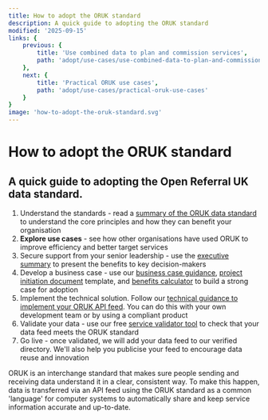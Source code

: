 ```yaml
---
title: How to adopt the ORUK standard
description: A quick guide to adopting the ORUK standard
modified: '2025-09-15'
links: {
    previous: {
        title: 'Use combined data to plan and commission services',
        path: 'adopt/use-cases/use-combined-data-to-plan-and-commission-services'
    },
    next: {
        title: 'Practical ORUK use cases',
        path: 'adopt/use-cases/practical-oruk-use-cases'
    }
}
image: 'how-to-adopt-the-oruk-standard.svg'
---
```


# How to adopt the ORUK standard

## A quick guide to adopting the Open Referral UK data standard.

1. Understand the standards - read a [summary of the ORUK data standard](
/about/10-introducing) to understand the core principles and how they can benefit your organisation
2. **Explore use cases** - see how other organisations have used ORUK to improve efficiency and better target services
3. Secure support from your senior leadership - use the [executive summary](/adopt/01_summary) to present the benefits to key decision-makers
4. Develop a business case - use our [business case guidance](/adopt/02_business_case), [project initiation document](/adopt/03_pid) template, and [benefits calculator](/adopt/04_benefits_calculator) to build a strong case for adoption
5. Implement the technical solution. Follow our [technical guidance to implement your ORUK API feed](/developers/overview). You can do this with your own development team or by using a compliant product
6. Validate your data - use our free [service validator tool](/developers/overview) to check that your data feed meets the ORUK standard
7. Go live - once validated, we will add your data feed to our verified directory. We'll also help you publicise your feed to encourage data reuse and innovation


ORUK is an interchange standard that makes sure people sending and receiving data understand it in a clear, consistent way. To make this happen, data is transferred via an API feed using the ORUK standard as a common 'language' for computer systems to automatically share and keep service information accurate and up-to-date. 